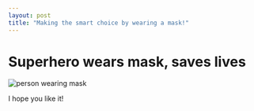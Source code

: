 ```yaml
---
layout: post
title: "Making the smart choice by wearing a mask!"
---
```


# Superhero wears mask, saves lives

![person wearing mask](/MaskOn/assets/17012021_110526.jpg "Test")

I hope you like it!
